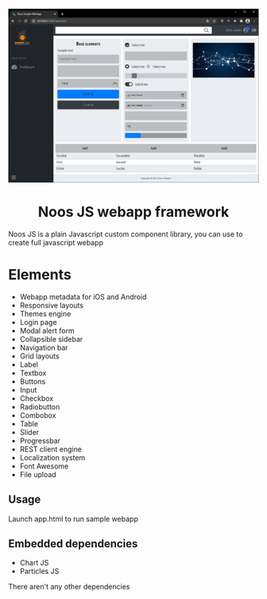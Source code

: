 <p align="center">
<img width="600" src="https://github.com/TessaroBruno/NoosJS/raw/main/NoosJS.png" alt="NoosJS">
</p>

<h1 align="center">Noos JS webapp framework</h1>

Noos JS is a plain Javascript custom component library, you can use to create full javascript webapp

# Elements

* Webapp metadata for iOS and Android
* Responsive layouts
* Themes engine
* Login page
* Modal alert form
* Collapsible sidebar
* Navigation bar
* Grid layouts
* Label
* Textbox
* Buttons
* Input
* Checkbox
* Radiobutton
* Combobox
* Table
* Slider
* Progressbar
* REST client engine
* Localization system
* Font Awesome
* File upload

## Usage

Launch app.html to run sample webapp

## Embedded dependencies

* Chart JS
* Particles JS

There aren't any other dependencies